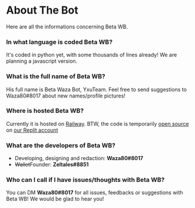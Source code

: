 # About The Bot
Here are all the informations concerning Beta WB.
### In what language is coded Beta WB?
It's coded in python yet, with some thousands of lines already! We are planning a javascript version.
### What is the full name of Beta WB?
His full name is Beta Waza Bot, YxuTeam. Feel free to send suggestions to Waza80#8017 about new names/profile pictures!
### Where is hosted Beta WB?
Currently it is hosted on [Railway](https://railway.app/). 
BTW, the code is temporarily [open source](https://replit.com:/@YxuTeam/BrokenProperGoal) on [our Replit account](https://replit.com:/@YxuTeam/)
### What are the developers of Beta WB?
* Developing, designing and redaction: **Waza80#8017**
* ~~Wallet~~Founder: **Zeltales#8851**
### Who can I call if I have issues/thoughts with Beta WB?
You can DM **Waza80#8017** for all issues, feedbacks or suggestions with Beta WB! We would be glad to hear you!